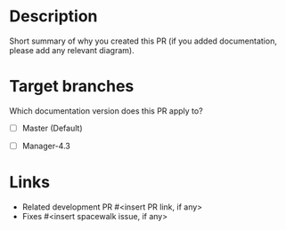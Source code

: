 # Description

Short summary of why you created this PR (if you added documentation, please add any relevant diagram).

# Target branches

Which documentation version does this PR apply to?
- [ ] Master (Default)
- [ ] Manager-4.3


# Links

- Related development PR #<insert PR link, if any>
- Fixes #<insert spacewalk issue, if any>
